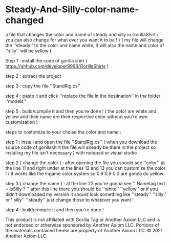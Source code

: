 # Steady-And-Silly-color-name-changed
a file that changes the color and name of steady and silly in GorillaShirt ( you can also change for what ever you want it to be ! )  ( my file will change the ''steady'' to the color and name white, it will also the name and color of ''silly'' will be yellow )


Step 1 : install the code of gorilla shirt ( https://github.com/developer9998/GorillaShirts )

step 2 : extract the project

step 3 : copy the file ''StandRig.cs''

step 4 : paste it and click ''replace the file in the destination'' in the folder ''models''

step 5 : build/compile it and then you're done ! ( the color are white and yellow and their name are their respective color without you're own customization )


steps to costomize to your choise the color and name : 


step 1 : install and open the file ''StandRig.cs'' ( when you download the source code of gorillashirt the file will already be there in the project so instaling my file isn't necessary ) with notepad or visual studio

step 2 ( change the color ) : after opening the file you should see ''color'' at the line 11 and right under at the lines 12 and 13 you can customize the color ! ( it works like the ingame color system so 0.9 0.9 0.0 are gonna do yellow

step 3 ( change the name ) : at the line 23 you're gonna see '' Nametag.text = isSilly ? '' after this line there you should be ''white'' ''yellow'' or if you didn't downloaded my version it should look something like ''steady'' ''silly'' or ''silly'' ''steady'' just change those to whatever you want !

step 4 : build/compile it and then you're done !
 

This product is not affiliated with Gorilla Tag or Another Axiom LLC and is not endorsed or otherwise sponsored by Another Axiom LLC. Portions of the materials contained herein are property of Another Axiom LLC. © 2021 Another Axiom LLC.
